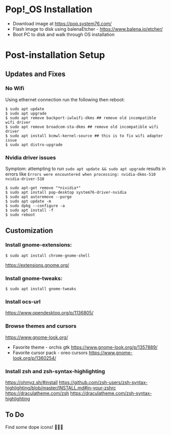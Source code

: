 # Pop!_OS Installation 
* Download image at https://pop.system76.com/
* Flash image to disk using balenaEtcher - https://www.balena.io/etcher/
* Boot PC to disk and walk through OS installation

# Post-installation Setup
## Updates and Fixes
### No Wifi
Using ethernet connection run the following then reboot:

    $ sudo apt update
    $ sudo apt upgrade
    $ sudo apt remove backport-iwlwifi-dkms ## remove old incompatible wifi driver
    $ sudo apt remove broadcom-sta-dkms ## remove old incompatible wifi driver
    $ sudo apt install bcmwl-kernel-source ## this is to fix wifi adapter issue
    $ sudo apt distro-upgrade
### Nvidia driver issues
Symptom: attempting to run `sudo apt update && sudo apt upgrade` results in errors like `Errors were encountered when processing: nvidia-dkms-510
 nvidia-driver-510`

    $ sudo apt-get remove "*nividia*"
    $ sudo apt install pop-desktop system76-driver-nvidia
    $ sudo apt autoremove --purge
    $ sudo apt update -m
    $ sudo dpkg --configure -a
    $ sudo apt install -f
    $ sudo reboot
## Customization
### Install gnome-extensions:

    $ sudo apt install chrome-gnome-shell
https://extensions.gnome.org/

### Install gnome-tweaks:

    $ sudo apt install gnome-tweaks
    
### Install ocs-url
https://www.opendesktop.org/p/1136805/

### Browse themes and cursors
https://www.gnome-look.org/
* Favorite theme - orchis gtk https://www.gnome-look.org/p/1357889/
* Favorite cursor pack - oreo cursors https://www.gnome-look.org/p/1360254/

### Install zsh and zsh-syntax-highlighting
https://ohmyz.sh/#install
https://github.com/zsh-users/zsh-syntax-highlighting/blob/master/INSTALL.md#in-your-zshrc
https://draculatheme.com/zsh
https://draculatheme.com/zsh-syntax-highlighting

## To Do
Find some dope icons! 🤘🤘🤘

